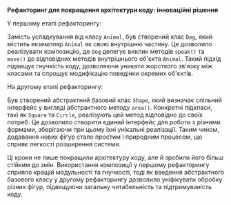 **Рефакторинг для покращення архітектури коду: інноваційні рішення**

У першому етапі рефакторингу:

Замість успадкування від класу `Animal`, був створений клас `Dog`, який містить екземпляр `Animal` як свою внутрішню частину. Це дозволило реалізувати композицію, де `Dog` делегує виклик методів `speak()` та `move()` до відповідних методів внутрішнього об'єкта `Animal`. Такий підхід підвищує гнучкість коду, дозволяючи уникати жорсткого зв'язку між класами та спрощує модифікацію поведінки окремих об'єктів.

На другому етапі рефакторингу:

Був створений абстрактний базовий клас `Shape`, який визначає спільний інтерфейс у вигляді абстрактного методу `area()`. Конкретні підкласи, такі як `Square` та `Circle`, реалізують цей метод відповідно до своїх потреб. Це дозволило створити єдиний інтерфейс для роботи з різними формами, зберігаючи при цьому їхні унікальні реалізації. Таким чином, додавання нових фігур стало простим і природним процесом, що сприяє легкості розширення системи.

Ці кроки не лише покращили архітектуру коду, але й зробили його більш стійким до змін. Використання композиції у першому рефакторингу сприяло кращій модульності та гнучкості, тоді як введення абстрактного базового класу у другому рефакторингу дозволило уніфікувати обробку різних фігур, підвищуючи загальну читабельність та підтримуваність коду.